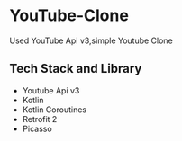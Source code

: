 # YouTube-Clone
Used YouTube Api v3,simple Youtube Clone

<H2>Tech Stack and Library</H2>

- Youtube Api v3
- Kotlin
- Kotlin Coroutines
- Retrofit 2
- Picasso
